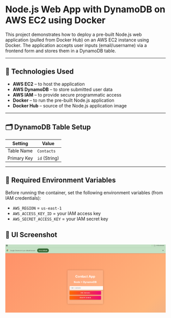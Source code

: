 # Node.js Web App with DynamoDB on AWS EC2 using Docker

This project demonstrates how to deploy a pre-built Node.js web application (pulled from Docker Hub) on an AWS EC2 instance using Docker. The application accepts user inputs (email/username) via a frontend form and stores them in a DynamoDB table.

---

## 🔧 Technologies Used

- **AWS EC2** – to host the application
- **AWS DynamoDB** – to store submitted user data
- **AWS IAM** – to provide secure programmatic access
- **Docker** – to run the pre-built Node.js application
- **Docker Hub** – source of the Node.js application image

---

## 🗂️ DynamoDB Table Setup

| Setting       | Value     |
|---------------|-----------|
| Table Name    | `Contacts`|
| Primary Key   | `id` (String)|

---

## 🔐 Required Environment Variables

Before running the container, set the following environment variables (from IAM credentials):

- `AWS_REGION` = `us-east-1`
- `AWS_ACCESS_KEY_ID` = your IAM access key
- `AWS_SECRET_ACCESS_KEY` = your IAM secret key

## 🔐 UI Screenshot

![UI Screenshot](https://github.com/khus22/node-ec2-dynamodb-webapp/blob/main/UI_Screenshot.png)


